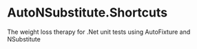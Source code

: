 # AutoNSubstitute.Shortcuts
 The weight loss therapy for .Net unit tests using AutoFixture and NSubstitute
